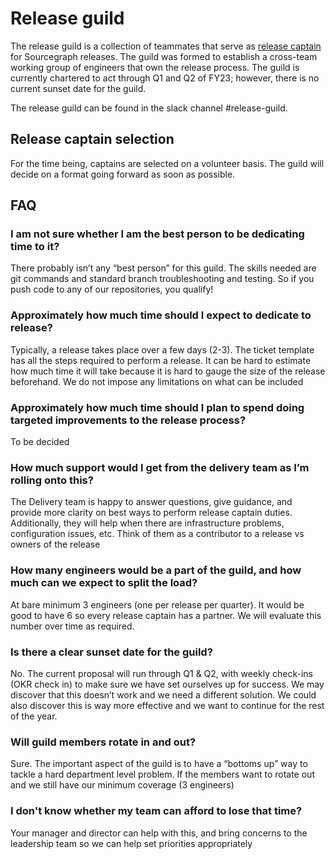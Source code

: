 # Release guild

The release guild is a collection of teammates that serve as [release captain](index.md#release-captain) for Sourcegraph releases. The guild
was formed to establish a cross-team working group of engineers that own the release process. The guild is currently
chartered to act through Q1 and Q2 of FY23; however, there is no current sunset date for the guild.

The release guild can be found in the slack channel #release-guild.

## Release captain selection

For the time being, captains are selected on a volunteer basis. The guild will decide on a format going forward as soon as possible.

## FAQ

### I am not sure whether I am the best person to be dedicating time to it?
There probably isn’t any “best person” for this guild.  The skills needed are git commands and standard branch troubleshooting and testing.  So if you push code to any of our repositories, you qualify!

### Approximately how much time should I expect to dedicate to release?
Typically, a release takes place over a few days (2-3).  The ticket template has all the steps required to perform a release.  It can be hard to estimate how much time it will take because it is hard to gauge the size of the release beforehand.  We do not impose any limitations on what can be included

### Approximately how much time should I plan to spend doing targeted improvements to the release process?
To be decided

### How much support would I get from the delivery team as I’m rolling onto this?
The Delivery team is happy to answer questions, give guidance, and provide more clarity on best ways to perform release captain duties.  Additionally, they will help when there are infrastructure problems, configuration issues, etc.  Think of them as a contributor to a release vs owners of the release

### How many engineers would be a part of the guild, and how much can we expect to split the load?
At bare minimum 3 engineers (one per release per quarter).  It would be good to have 6 so every release captain has a partner. We will evaluate this number over time as required.

### Is there a clear sunset date for the guild?
No. The current proposal will run through Q1 & Q2, with weekly check-ins (OKR check in) to make sure we have set ourselves up for success.  We may discover that this doesn’t work and we need a different solution.  We could also discover this is way more effective and we want to continue for the rest of the year.

### Will guild members rotate in and out?
Sure. The important aspect of the guild is to have a “bottoms up” way to tackle a hard department level problem. If the members want to rotate out and we still have our minimum coverage (3 engineers)

### I don't know whether my team can afford to lose that time?
Your manager and director can help with this, and bring concerns to the leadership team so we can help set priorities appropriately
